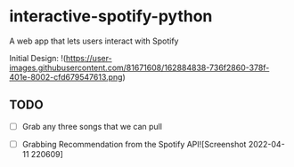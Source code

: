 # interactive-spotify-python
A web app that lets users interact with Spotify


Initial Design:
!(https://user-images.githubusercontent.com/81671608/162884838-736f2860-378f-401e-8002-cfd679547613.png)


## TODO

* [ ] Grab any three songs that we can pull
* [ ] Grabbing Recommendation from the Spotify API![Screenshot 2022-04-11 220609]

